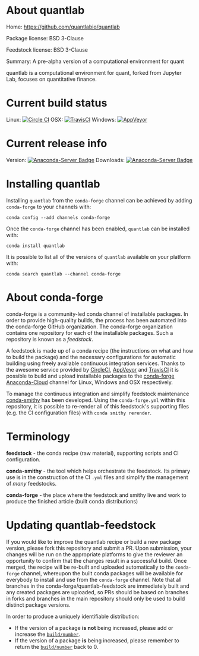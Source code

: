 About quantlab
==============

Home: https://github.com/quantlabio/quantlab

Package license: BSD 3-Clause

Feedstock license: BSD 3-Clause

Summary: A pre-alpha version of a computational environment for quant

quantlab is a computational environment for quant, forked from Jupyter Lab,
focuses on quantitative finance.


Current build status
====================

Linux: [![Circle CI](https://circleci.com/gh/conda-forge/quantlab-feedstock.svg?style=shield)](https://circleci.com/gh/conda-forge/quantlab-feedstock)
OSX: [![TravisCI](https://travis-ci.org/conda-forge/quantlab-feedstock.svg?branch=master)](https://travis-ci.org/conda-forge/quantlab-feedstock)
Windows: [![AppVeyor](https://ci.appveyor.com/api/projects/status/github/conda-forge/quantlab-feedstock?svg=True)](https://ci.appveyor.com/project/conda-forge/quantlab-feedstock/branch/master)

Current release info
====================
Version: [![Anaconda-Server Badge](https://anaconda.org/conda-forge/quantlab/badges/version.svg)](https://anaconda.org/conda-forge/quantlab)
Downloads: [![Anaconda-Server Badge](https://anaconda.org/conda-forge/quantlab/badges/downloads.svg)](https://anaconda.org/conda-forge/quantlab)

Installing quantlab
===================

Installing `quantlab` from the `conda-forge` channel can be achieved by adding `conda-forge` to your channels with:

```
conda config --add channels conda-forge
```

Once the `conda-forge` channel has been enabled, `quantlab` can be installed with:

```
conda install quantlab
```

It is possible to list all of the versions of `quantlab` available on your platform with:

```
conda search quantlab --channel conda-forge
```


About conda-forge
=================

conda-forge is a community-led conda channel of installable packages.
In order to provide high-quality builds, the process has been automated into the
conda-forge GitHub organization. The conda-forge organization contains one repository
for each of the installable packages. Such a repository is known as a *feedstock*.

A feedstock is made up of a conda recipe (the instructions on what and how to build
the package) and the necessary configurations for automatic building using freely
available continuous integration services. Thanks to the awesome service provided by
[CircleCI](https://circleci.com/), [AppVeyor](http://www.appveyor.com/)
and [TravisCI](https://travis-ci.org/) it is possible to build and upload installable
packages to the [conda-forge](https://anaconda.org/conda-forge)
[Anaconda-Cloud](http://docs.anaconda.org/) channel for Linux, Windows and OSX respectively.

To manage the continuous integration and simplify feedstock maintenance
[conda-smithy](http://github.com/conda-forge/conda-smithy) has been developed.
Using the ``conda-forge.yml`` within this repository, it is possible to re-render all of
this feedstock's supporting files (e.g. the CI configuration files) with ``conda smithy rerender``.


Terminology
===========

**feedstock** - the conda recipe (raw material), supporting scripts and CI configuration.

**conda-smithy** - the tool which helps orchestrate the feedstock.
                   Its primary use is in the construction of the CI ``.yml`` files
                   and simplify the management of *many* feedstocks.

**conda-forge** - the place where the feedstock and smithy live and work to
                  produce the finished article (built conda distributions)


Updating quantlab-feedstock
===========================

If you would like to improve the quantlab recipe or build a new
package version, please fork this repository and submit a PR. Upon submission,
your changes will be run on the appropriate platforms to give the reviewer an
opportunity to confirm that the changes result in a successful build. Once
merged, the recipe will be re-built and uploaded automatically to the
`conda-forge` channel, whereupon the built conda packages will be available for
everybody to install and use from the `conda-forge` channel.
Note that all branches in the conda-forge/quantlab-feedstock are
immediately built and any created packages are uploaded, so PRs should be based
on branches in forks and branches in the main repository should only be used to
build distinct package versions.

In order to produce a uniquely identifiable distribution:
 * If the version of a package **is not** being increased, please add or increase
   the [``build/number``](http://conda.pydata.org/docs/building/meta-yaml.html#build-number-and-string).
 * If the version of a package **is** being increased, please remember to return
   the [``build/number``](http://conda.pydata.org/docs/building/meta-yaml.html#build-number-and-string)
   back to 0.
 
